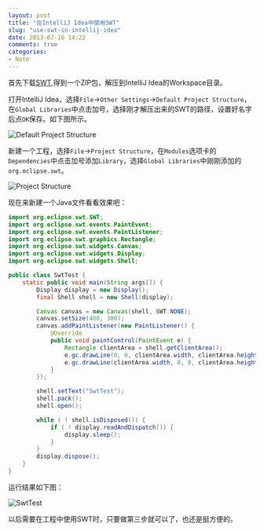 ```yaml
---
layout: post
title: "在IntelliJ Idea中使用SWT"
slug: "use-swt-in-intellij-idea"
date: 2013-07-16 14:22
comments: true
categories: 
- Note
---
```

首先下载[SWT](http://www.eclipse.org/swt/),得到一个ZIP包，解压到IntelliJ Idea的Workspace目录。

打开IntelliJ Idea，选择`File`->`Other Settings`->`Default Project Structure`，在`Global Libraries`中点击加号，选择刚才解压出来的SWT的路径，设置好名字后点`OK`保存。如下图所示。

![Default Project Structure](http://img.nilennoct.com/wp-content/uploads/2013/07/Default-Project-Structure.png)
<!-- more -->
新建一个工程，选择`File`->`Project Structure`，在`Modules`选项卡的`Dependencies`中点击加号添加`Library`，选择`Global Libraries`中刚刚添加的`org.eclipse.swt`。

![Project Structure](http://img.nilennoct.com/wp-content/uploads/2013/07/Project-Structure.png)

现在来新建一个Java文件看看效果吧：

``` java SwtTest.java
import org.eclipse.swt.SWT;
import org.eclipse.swt.events.PaintEvent;
import org.eclipse.swt.events.PaintListener;
import org.eclipse.swt.graphics.Rectangle;
import org.eclipse.swt.widgets.Canvas;
import org.eclipse.swt.widgets.Display;
import org.eclipse.swt.widgets.Shell;

public class SwtTest {
	static public void main(String args[]) {
		Display display = new Display();
		final Shell shell = new Shell(display);

		Canvas canvas = new Canvas(shell, SWT.NONE);
		canvas.setSize(400, 300);
		canvas.addPaintListener(new PaintListener() {
			@Override
			public void paintControl(PaintEvent e) {
				Rectangle clientArea = shell.getClientArea();
				e.gc.drawLine(0, 0, clientArea.width, clientArea.height);
				e.gc.drawLine(clientArea.width, 0, 0, clientArea.height);
			}
		});

		shell.setText("SwtTest");
		shell.pack();
		shell.open();

		while ( ! shell.isDisposed()) {
			if ( ! display.readAndDispatch()) {
				display.sleep();
			}
		}
		display.dispose();
	}
}
```

运行结果如下图：

![SwtTest](http://img.nilennoct.com/wp-content/uploads/2013/07/SwtTest.png)

以后需要在工程中使用SWT时，只要做第三步就可以了，也还是挺方便的。